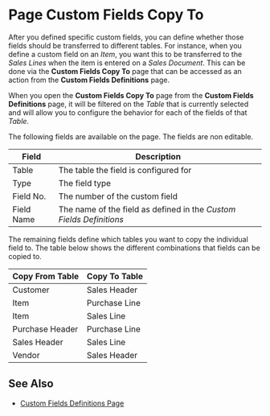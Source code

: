 # Page Custom Fields Copy To

After you defined specific custom fields, you can define whether those fields should be transferred to different tables. For instance, when you define a custom field on an *Item*, you want this to be transferred to the *Sales Lines* when the item is entered on a *Sales Document*. This can be done via the **Custom Fields Copy To** page that can be accessed as an action from the **Custom Fields Definitions** page.

When you open the **Custom Fields Copy To** page from the **Custom Fields Definitions** page, it will be filtered on the *Table* that is currently selected and will allow you to configure the behavior for each of the fields of that *Table*.

The following fields are available on the page. The fields are non editable.

| Field | Description |
|-|-|
| Table | The table the field is configured for |
| Type | The field type |
| Field No. | The number of the custom field |
| Field Name | The name of the field as defined in the *Custom Fields Definitions* |

The remaining fields define which tables you want to copy the individual field to. The table below shows the different combinations that fields can be copied to.

| Copy From Table | Copy To Table |
|-|-|
| Customer | Sales Header |
| Item | Purchase Line |
| Item | Sales Line |
| Purchase Header | Purchase Line |
| Sales Header | Sales Line |
| Vendor | Sales Header|

## See Also

- [Custom Fields Definitions Page](page-customfield-definitions.md)
